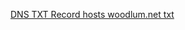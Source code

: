 [DNS TXT Record hosts woodlum.net
txt](https://github.com/woodlummusic-l-l-c/Woodlum.net/files/12576128/DNS.TXT.Record.hosts.name.txt)
